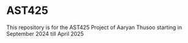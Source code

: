 # AST425

This repository is for the AST425 Project of Aaryan Thusoo starting in September 2024 till April 2025
